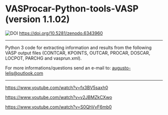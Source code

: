 # VASProcar-Python-tools-VASP (version 1.1.02)

![DOI](./VASProcar_v1.1.02/src/etc/DOI.png)
https://doi.org/10.5281/zenodo.6343960

------------------------------------------------------------------------

Python 3 code for extracting information and results from the following VASP output files (CONTCAR, KPOINTS, OUTCAR, PROCAR, DOSCAR, LOCPOT, PARCHG and vasprun.xml).

For more informations/questions send an e-mail to: augusto-lelis@outlook.com

------------------------------------------------------------------------

https://www.youtube.com/watch?v=fx3BV5saxh0

https://www.youtube.com/watch?v=v2JBMZkCXwo

https://www.youtube.com/watch?v=S0QhVvF6mb0
